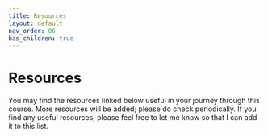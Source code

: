 ```yaml
---
title: Resources
layout: default
nav_order: 06
has_children: true
---
```


# Resources
You may find the resources linked below useful in your journey through this course. More resources will be added; please do check periodically. If you find any useful resources, please feel free to let me know so that I can add it to this list.